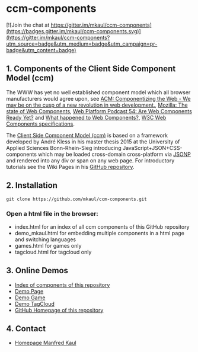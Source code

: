 # ccm-components

[![Join the chat at https://gitter.im/mkaul/ccm-components](https://badges.gitter.im/mkaul/ccm-components.svg)](https://gitter.im/mkaul/ccm-components?utm_source=badge&utm_medium=badge&utm_campaign=pr-badge&utm_content=badge)

## 1. Components of the Client Side Component Model (ccm)

The WWW has yet no well established component model which all browser manufacturers would agree upon, see [ACM: Componentizing the Web - We may be on the cusp of a new revolution in web development.](http://queue.acm.org/detail.cfm?id=2844732), [Mozilla: The state of Web Components](https://hacks.mozilla.org/2015/06/the-state-of-web-components/), [Web Platform Podcast 54: Are Web Components Ready Yet?](https://www.youtube.com/watch?v=oDtpXhMQeew) and [What happened to Web Components?](http://www.2ality.com/2015/08/web-component-status.html), [W3C Web Components specifications](https://github.com/w3c/webcomponents/). 

The [Client Side Component Model (ccm)](https://github.com/akless/ccm-components/wiki/Einstieg:-Was-ist-ccm%3F) is based on a framework developed by André Kless in his master thesis 2015 at the University of Applied Sciences Bonn-Rhein-Sieg introducing JavaScript+JSON+CSS-components which may be loaded cross-domain cross-platform via [JSONP](https://en.wikipedia.org/wiki/JSONP) and rendered into any div or span on any web page. For introductory tutorials see the Wiki Pages in his [GitHub repository](https://github.com/akless/ccm-components). 

## 2. Installation

    git clone https://github.com/mkaul/ccm-components.git
    

### Open a html file in the browser:
* index.html for an index of all ccm components of this GitHub repository
* demo_mkaul.html for embedding multiple components in a html page and switching languages
* games.html for games only
* tagcloud.html for tagcloud only

## 3. Online Demos
* [Index of components of this repository](http://mkaul.github.io/ccm-components/index_components.html)
* [Demo Page](http://mkaul.github.io/ccm-components/demo_mkaul.html)
* [Demo Game](http://mkaul.github.io/ccm-components/games.html)
* [Demo TagCloud](http://mkaul.github.io/ccm-components/tagcloud.html)
* [GitHub Homepage of this repository](http://mkaul.github.io/ccm-components)

## 4. Contact
* [Homepage Manfred Kaul](https://kaul.inf.fh-bonn-rhein-sieg.de) 